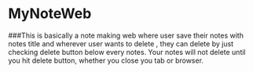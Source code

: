 # MyNoteWeb
###This is basically a note making web where user save their notes with notes title and wherever user wants to delete , they can delete by just checking delete button below every notes.
Your notes will not delete until you hit delete button,  whether you close you tab or browser.
